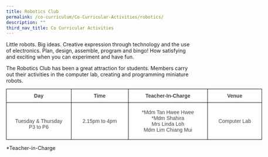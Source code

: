 ```yaml
---
title: Robotics Club
permalink: /co-curriculum/Co-Curricular-Activities/robotics/
description: ""
third_nav_title: Co Curricular Activities
---
```

Little robots. Big ideas. Creative expression through technology and the use of electronics. Plan, design, assemble, program and bingo! How satisfying and exciting when you can experiment and have fun.

The Robotics Club has been a great attraction for students. Members carry out their activities in the computer lab, creating and programming miniature robots.

<style type="text/css">
.tg  {border-collapse:collapse;border-spacing:0;margin:0px auto;}
.tg td{border-color:black;border-style:solid;border-width:1px;font-family:Arial, sans-serif;font-size:14px;
  overflow:hidden;padding:10px 5px;word-break:normal;}
.tg th{border-color:black;border-style:solid;border-width:1px;font-family:Arial, sans-serif;font-size:14px;
  font-weight:normal;overflow:hidden;padding:10px 5px;word-break:normal;}
.tg .tg-ncov{background-color:#FFF;color:#454545;text-align:center;vertical-align:middle}
.tg .tg-cuqa{background-color:#FFF;color:#454545;font-weight:bold;text-align:center;vertical-align:middle}
</style>
<table class="tg" style="undefined;table-layout: fixed; width: 698px">
<colgroup>
<col style="width: 177px">
<col style="width: 156px">
<col style="width: 217px">
<col style="width: 148px">
</colgroup>
<tbody>
  <tr>
    <td class="tg-cuqa">Day</td>
    <td class="tg-cuqa"> Time</td>
    <td class="tg-cuqa">Teacher-In-Charge</td>
    <td class="tg-cuqa">  Venue</td>
  </tr>
  <tr>
    <td class="tg-ncov"><br><br>Tuesday &amp; Thursday<br>P3 to P6<br><br> </td>
    <td class="tg-ncov">2.15pm to 4pm </td>
    <td class="tg-ncov"> *Mdm Tan Hwee Hwee<br>*Mdm Shahira<br>Mrs Linda Loh<br>Mdm Lim Chiang Mui</td>
    <td class="tg-ncov">Computer Lab</td>
  </tr>
</tbody>
</table>

\*Teacher-in-Charge